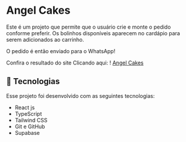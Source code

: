 # Angel Cakes
Este é um projeto que permite que o usuário crie e monte o pedido conforme preferir. Os bolinhos disponíveis aparecem no cardápio para serem adicionados ao carrinho.

O pedido é então enviado para o WhatsApp!

Confira o resultado do site Clicando aqui: !
<a href="https://angelcakes.shop/"> Angel Cakes </a>


## 🚀 Tecnologias

Esse projeto foi desenvolvido com as seguintes tecnologias:

- React js
- TypeScript
- Tailwind CSS
- Git e GitHub
- Supabase 

